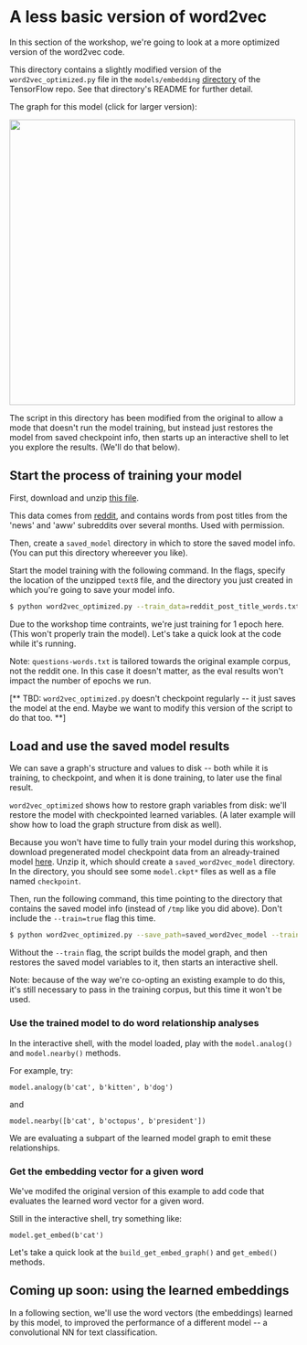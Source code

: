 
# A less basic version of word2vec

In this section of the workshop, we're going to look at a more optimized version of the word2vec code.

This directory contains a slightly modified version of the `word2vec_optimized.py` file in the `models/embedding` [directory](https://github.com/tensorflow/tensorflow/blob/master/tensorflow/models/embedding/word2vec_optimized.py) of the TensorFlow repo.
See that directory's README for further detail.

The graph for this model (click for larger version):

<a href="https://storage.googleapis.com/oscon-tf-workshop-materials/images/word2vec_optimized.png" target="_blank"><img src="https://storage.googleapis.com/oscon-tf-workshop-materials/images/word2vec_optimized.png" width="500"/></a>

The script in this directory has been modified from the original to allow a mode that doesn't run the model training, but instead just restores the model from saved checkpoint info, then starts up an interactive shell to let you explore the results.
(We'll do that below).

## Start the process of training your model

First, download and unzip [this file](https://storage.googleapis.com/oscon-tf-workshop-materials/processed_reddit_data/reddit_post_title_words.zip).

This data comes from [reddit](https://www.reddit.com/), and contains words from post titles from the
'news' and 'aww' subreddits over several months. Used with permission.

Then, create a `saved_model` directory in which to store the saved model info. (You can put this directory whereever you like).

Start the model training with the following command. In the flags, specify the location of the unzipped `text8` file, and the directory you just created in which you're going to save your model info.


```sh
$ python word2vec_optimized.py --train_data=reddit_post_title_words.txt --eval_data=questions-words.txt --save_path=/tmp --train=true --epochs_to_train=1
```

Due to the workshop time contraints, we're just training for 1 epoch here. (This won't properly train the model).
Let's take a quick look at the code while it's running.

Note: `questions-words.txt` is tailored towards the original example corpus, not the reddit one. In this case it doesn't matter, as the eval results won't impact the number of epochs we run.

[** TBD: `word2vec_optimized.py` doesn't checkpoint regularly -- it just saves the model at the end.  Maybe we want to modify this version of the script to do that too.  **]

## Load and use the saved model results

We can save a graph's structure and values to disk -- both while it is training, to checkpoint, and when it is done training, to later use the final result.

`word2vec_optimized` shows how to restore graph variables from disk: we'll restore the model with checkpointed learned variables. (A later example will show how to load the graph structure from disk as well).

Because you won't have time to fully train your model during this workshop, download pregenerated model checkpoint data from an already-trained model [here](https://storage.googleapis.com/oscon-tf-workshop-materials/saved_word2vec_model.zip).
Unzip it, which should create a `saved_word2vec_model` directory.
In the directory, you should see some `model.ckpt*` files as well as a file named `checkpoint`.

Then, run the following command, this time pointing to the directory that contains the saved model info (instead of `/tmp` like you did above). Don't include the `--train=true` flag this time.

```sh
$ python word2vec_optimized.py --save_path=saved_word2vec_model --train_data=reddit_post_title_words.txt --eval_data=questions-words.txt
```

Without the `--train` flag, the script builds the model graph, and then restores the saved model variables to it, then starts an interactive shell.

Note: because of the way we're co-opting an existing example to do this, it's still necessary to pass in the training corpus, but this time it won't be used.

### Use the trained model to do word relationship analyses

In the interactive shell, with the model loaded, play with the `model.analog()` and `model.nearby()` methods.

For example, try:

```
model.analogy(b'cat', b'kitten', b'dog')
```
and

```
model.nearby([b'cat', b'octopus', b'president'])
```

We are evaluating a subpart of the learned model graph to emit these relationships.

### Get the embedding vector for a given word

We've modifed the original version of this example to add code that evaluates the learned word vector for a given word.

Still in the interactive shell, try something like:

```
model.get_embed(b'cat')
```

Let's take a quick look at the `build_get_embed_graph()` and `get_embed()` methods.

## Coming up soon: using the learned embeddings

In a following section, we'll use the word vectors (the embeddings) learned by this model, to improved the performance of a different model -- a convolutional NN for text classification.
